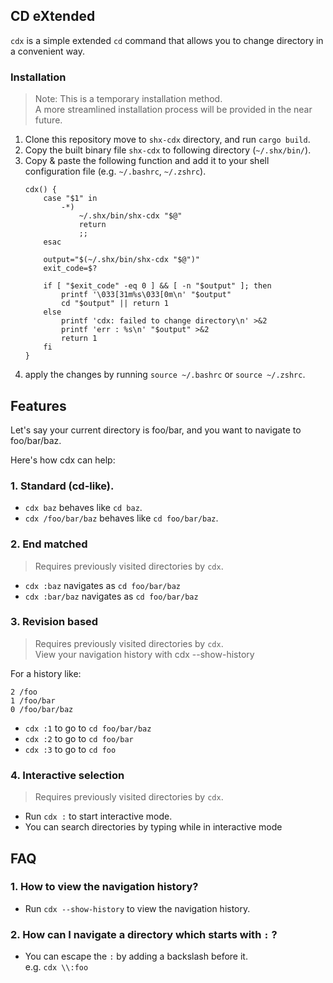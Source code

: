 ## CD eXtended
`cdx` is a simple extended `cd` command that allows you to change directory in a convenient way.

### Installation
> Note: This is a temporary installation method.  
> A more streamlined installation process will be provided in the near future.

1. Clone this repository move to `shx-cdx` directory, and run `cargo build`.
2. Copy the built binary file `shx-cdx` to following directory (`~/.shx/bin/`).
3. Copy & paste the following function and add it to your shell configuration file (e.g. `~/.bashrc`, `~/.zshrc`).
   ```shell
   cdx() {
       case "$1" in
           -*)
               ~/.shx/bin/shx-cdx "$@"
               return
               ;;
       esac
   
       output="$(~/.shx/bin/shx-cdx "$@")"
       exit_code=$?
   
       if [ "$exit_code" -eq 0 ] && [ -n "$output" ]; then
           printf '\033[31m%s\033[0m\n' "$output"
           cd "$output" || return 1
       else
           printf 'cdx: failed to change directory\n' >&2
           printf 'err : %s\n' "$output" >&2
           return 1
       fi
   }
   ```
4. apply the changes by running `source ~/.bashrc` or `source ~/.zshrc`.

## Features
Let's say your current directory is foo/bar, and you want to navigate to foo/bar/baz. 

Here's how cdx can help:

### 1. Standard (cd-like).
- `cdx baz` behaves like `cd baz`.
- `cdx /foo/bar/baz` behaves like `cd foo/bar/baz`.

### 2. End matched
> Requires previously visited directories by `cdx`.
- `cdx :baz` navigates as `cd foo/bar/baz`
- `cdx :bar/baz` navigates as `cd foo/bar/baz`

### 3. Revision based
> Requires previously visited directories by `cdx`.  
> View your navigation history with cdx --show-history

For a history like:
```
2 /foo
1 /foo/bar
0 /foo/bar/baz
```

- `cdx :1` to go to `cd foo/bar/baz`
- `cdx :2` to go to `cd foo/bar`
- `cdx :3` to go to `cd foo`

### 4. Interactive selection
> Requires previously visited directories by `cdx`.

- Run `cdx :` to start interactive mode.
- You can search directories by typing while in interactive mode

## FAQ
### 1. How to view the navigation history?
- Run `cdx --show-history` to view the navigation history.

### 2. How can I navigate a directory which starts with `:` ?
- You can escape the `:` by adding a backslash before it.  
  e.g. `cdx \\:foo`
